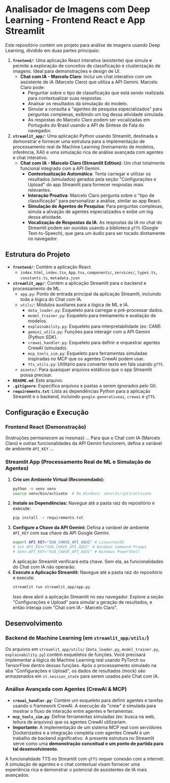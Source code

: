 # Analisador de Imagens com Deep Learning - Frontend React e App Streamlit

Este repositório contém um projeto para análise de imagens usando Deep Learning, dividido em duas partes principais:

1.  **`frontend/`**: Uma aplicação React interativa (existente) que simula e permite a exploração de conceitos de classificação e clusterização de imagens. Ideal para demonstrações e design de UI.
    *   **Chat com IA - Marcelo Claro**: Inclui um chat interativo com um assistente de IA (Marcelo Claro) que utiliza a API Gemini. Marcelo Claro pode:
        *   Perguntar sobre o tipo de classificação que está sendo realizada para contextualizar suas respostas.
        *   Analisar os resultados da simulação do modelo.
        *   Simular a consulta a "agentes de pesquisa especializados" para perguntas complexas, exibindo um log dessa atividade simulada.
        *   As respostas do Marcelo Claro podem ser vocalizadas em Português do Brasil usando a API de Síntese de Fala do navegador.
2.  **`streamlit_app/`**: Uma aplicação Python usando Streamlit, destinada a demonstrar e fornecer uma estrutura para a implementação de processamento real de Machine Learning (treinamento de modelos, inferência, XAI) e uma simulação rica de análise avançada com agentes e chat interativo.
    *   **Chat com IA - Marcelo Claro (Streamlit Edition)**: Um chat totalmente funcional integrado com a API Gemini.
        *   **Contextualização Automática**: Tenta carregar e utilizar os resultados (simulados) gerados pela seção "Configurações e Upload" do app Streamlit para fornecer respostas mais relevantes.
        *   **Interação Proativa**: Marcelo Claro pergunta sobre o "tipo de classificação" para personalizar a análise, similar ao app React.
        *   **Simulação de Agentes de Pesquisa**: Para perguntas complexas, simula a ativação de agentes especializados e exibe um log dessa atividade.
        *   **Vocalização de Respostas da IA**: As respostas da IA no chat do Streamlit podem ser ouvidas usando a biblioteca `gTTS` (Google Text-to-Speech), que gera um áudio para ser tocado diretamente no navegador.

## Estrutura do Projeto

*   **`frontend/`**: Contém a aplicação React.
    *   `index.html`, `index.tsx`, `App.tsx`, `components/`, `services/`, `types.ts`, `constants.ts`, `metadata.json`
*   **`streamlit_app/`**: Contém a aplicação Streamlit para o backend e processamento de ML.
    *   `app.py`: Ponto de entrada principal da aplicação Streamlit, incluindo toda a lógica do Chat com IA.
    *   `utils/`: Módulos auxiliares para a lógica de ML e IA.
        *   `data_loader.py`: Esqueleto para carregar e pré-processar dados.
        *   `model_trainer.py`: Esqueleto para treinamento e avaliação de modelos.
        *   `explainability.py`: Esqueleto para interpretabilidade (ex: CAM).
        *   `gemini_utils.py`: Funções para interagir com a API Gemini (Python SDK).
        *   `crewai_handler.py`: Esqueleto para definir e orquestrar agentes CrewAI (simulado).
        *   `mcp_tools_sim.py`: Esqueleto para ferramentas simuladas inspiradas no MCP que os agentes CrewAI podem usar.
        *   `tts_utils.py`: Utilitário para converter texto em fala usando `gTTS`.
    *   `assets/`: Para quaisquer arquivos estáticos que o app Streamlit possa precisar.
*   **`README.md`**: Este arquivo.
*   **`.gitignore`**: Especifica arquivos e pastas a serem ignorados pelo Git.
*   **`requirements.txt`**: Lista as dependências Python para a aplicação Streamlit e o backend, incluindo `google-generativeai`, `crewai` e `gTTS`.

## Configuração e Execução

### Frontend React (Demonstração)

(Instruções permanecem as mesmas)
... Para que o Chat com IA (Marcelo Claro) e outras funcionalidades da API Gemini funcionem, defina a variável de ambiente `API_KEY` ...

### Streamlit App (Processamento Real de ML e Simulação de Agentes)

1.  **Crie um Ambiente Virtual (Recomendado):**
    ```bash
    python -m venv venv
    source venv/bin/activate  # No Windows: venv\Scripts\activate
    ```
2.  **Instale as Dependências:**
    Navegue até a pasta raiz do repositório e execute:
    ```bash
    pip install -r requirements.txt
    ```
3.  **Configure a Chave da API Gemini:**
    Defina a variável de ambiente `API_KEY` com sua chave da API Google Gemini.
    ```bash
    export API_KEY="SUA_CHAVE_API_AQUI" # Linux/macOS
    # set API_KEY="SUA_CHAVE_API_AQUI" # Windows Command Prompt
    # $env:API_KEY="SUA_CHAVE_API_AQUI" # Windows PowerShell
    ```
    A aplicação Streamlit verificará esta chave. Sem ela, as funcionalidades do Chat com IA não operarão.
4.  **Execute a Aplicação Streamlit:**
    Navegue até a pasta raiz do repositório e execute:
    ```bash
    streamlit run streamlit_app/app.py
    ```
    Isso deve abrir a aplicação Streamlit no seu navegador. Explore a seção "Configurações e Upload" para simular a geração de resultados, e então interaja com "Chat com IA - Marcelo Claro".

## Desenvolvimento

### Backend de Machine Learning (em `streamlit_app/utils/`)

Os arquivos em `streamlit_app/utils/` (`data_loader.py`, `model_trainer.py`, `explainability.py`) contêm esqueletos de funções. Você precisará implementar a lógica de Machine Learning real usando PyTorch ou TensorFlow dentro dessas funções. Após o processamento simulado na aba "Configurações e Upload", os dados de resultados (mock) são armazenados em `st.session_state` para serem usados pelo Chat com IA.

### Análise Avançada com Agentes (CrewAI & MCP)

*   **`crewai_handler.py`**: Contém um esqueleto para definir agentes e tarefas usando o framework CrewAI. A execução da "crew" é simulada para mostrar o fluxo de interação entre agentes e ferramentas.
*   **`mcp_tools_sim.py`**: Define ferramentas simuladas (ex: busca na web, leitura de arquivos) que os agentes CrewAI utilizariam.
*   **Importante:** A implementação de um sistema MCP real com servidores Dockerizados e a integração completa com agentes CrewAI é um trabalho de backend significativo. A presente estrutura no Streamlit serve como uma **demonstração conceitual e um ponto de partida para tal desenvolvimento**.

A funcionalidade TTS no Streamlit com `gTTS` requer conexão com a internet. A simulação de agentes e o chat contextual visam fornecer uma experiência rica e demonstrar o potencial de assistentes de IA mais avançados.
```